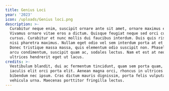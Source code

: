 ```yaml
---
title: Genius Loci
year: '2023'
icon: /uploads/Genius loci.png
description: >-
  Curabitur neque enim, suscipit ornare ante sit amet, ornare maximus erat.
  Vivamus ornare vitae eros a dictum. Quisque feugiat neque sed orci cursus
  cursus. Curabitur et nunc mollis dui faucibus interdum. Duis quis risus eget
  nisi pharetra maximus. Nullam eget odio vel sem interdum porta at et metus.
  Donec tristique massa massa, quis elementum odio suscipit non. Phasellus sed
  arcu condimentum, suscipit quam ac, sodales lectus. Nam et est at neque
  ultrices hendrerit eget ut lacus. 
credits: >-
  Vestibulum blandit, dui ac fermentum tincidunt, quam sem porta quam, eu
  iaculis elit orci porta elit. Aenean magna orci, rhoncus in ultrices at,
  bibendum nec ipsum. Cras dictum mauris dignissim, porta felis vulputate,
  vehicula urna. Maecenas porttitor fringilla lectus.
---
```


